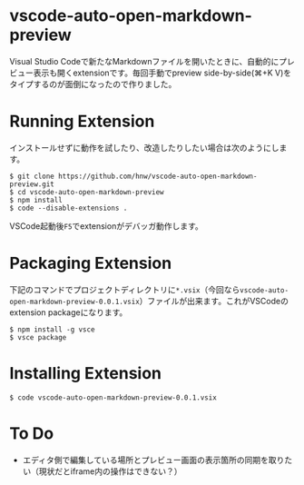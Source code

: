 # vscode-auto-open-markdown-preview

Visual Studio Codeで新たなMarkdownファイルを開いたときに、自動的にプレビュー表示も開くextensionです。毎回手動でpreview side-by-side(⌘+K V)をタイプするのが面倒になったので作りました。

# Running Extension

インストールせずに動作を試したり、改造したりしたい場合は次のようにします。

``` shellsession
$ git clone https://github.com/hnw/vscode-auto-open-markdown-preview.git
$ cd vscode-auto-open-markdown-preview
$ npm install
$ code --disable-extensions .
```

VSCode起動後`F5`でextensionがデバッガ動作します。

# Packaging Extension

下記のコマンドでプロジェクトディレクトリに`*.vsix`（今回なら`vscode-auto-open-markdown-preview-0.0.1.vsix`）ファイルが出来ます。これがVSCodeのextension packageになります。

``` shellsession
$ npm install -g vsce
$ vsce package
```

# Installing Extension

``` shellsession
$ code vscode-auto-open-markdown-preview-0.0.1.vsix
```

# To Do

- エディタ側で編集している場所とプレビュー画面の表示箇所の同期を取りたい（現状だとiframe内の操作はできない？）

